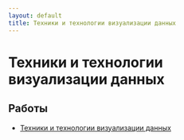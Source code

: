 ```yaml
---
layout: default
title: Техники и технологии визуализации данных
---
```


# Техники и технологии визуализации данных

## Работы

- [Техники и технологии визуализации данных](https://github.com/arseniiarsenii/ivt-portfolio/tree/main/works/year-3/Техники%20и%20технологии%20визуализации%20данных) 